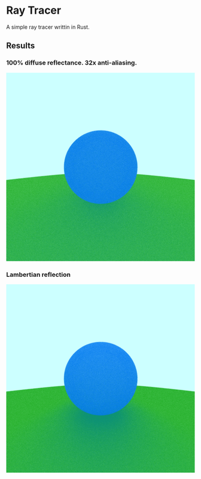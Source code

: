 # Ray Tracer

A simple ray tracer writtin in Rust.

## Results

### 100% diffuse reflectance. 32x anti-aliasing.

![image](results/diffuse.png)

### Lambertian reflection

![image](results/lambertian_reflection.png)